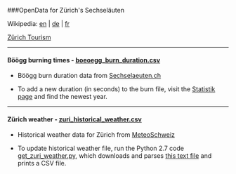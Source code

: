 ###OpenData for Zürich's Sechseläuten

Wikipedia: [en](https://en.wikipedia.org/wiki/Sechsel%C3%A4uten) | [de](https://de.wikipedia.org/wiki/Sechsel%C3%A4uten) | [fr](https://fr.wikipedia.org/wiki/Sechsel%C3%A4uten) 

[Zürich Tourism](https://www.zuerich.com/en/visit/sechselaeuten)

***

#### Böögg burning times - [boeoegg_burn_duration.csv](https://github.com/philshem/Sechselaeuten-data/blob/master/)

+ Böögg burn duration data from [Sechselaeuten.ch](http://www.sechselaeuten.ch/)

- To add a new duration (in seconds) to the burn file, visit the [Statistik page](http://www.sechselaeuten.ch/sechselaeuten/statistik.asp) and find the newest year.

***

#### Zürich weather - [zuri_historical_weather.csv](https://github.com/philshem/Sechselaeuten-data/blob/master/zuri_historical_weather.csv)

+ Historical weather data for Zürich from [MeteoSchweiz](http://www.meteoswiss.admin.ch)
- To update historical weather file, run the Python 2.7 code [get_zuri_weather.py](https://github.com/philshem/Sechselaeuten/blob/master/get_zuri_weather.py), which downloads and parses [this text file](http://www.meteoswiss.admin.ch/product/output/climate-data/homogenous-monthly-data-processing/data/homog_mo_SMA.txt) and prints a CSV file.
